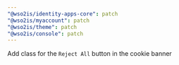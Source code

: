 ```yaml
---
"@wso2is/identity-apps-core": patch
"@wso2is/myaccount": patch
"@wso2is/theme": patch
"@wso2is/console": patch
---
```


Add class for the `Reject All` button in the cookie banner
